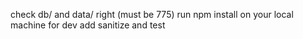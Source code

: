 check db/ and data/ right (must be 775)
run npm install on your local machine for dev 
add sanitize and test 

